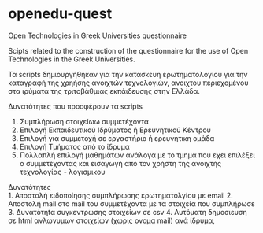 # openedu-quest
Open Technologies in Greek Universities questionnaire 

Scipts related to the construction of the questionnaire for the use of Open Technologies in the Greek Universities.

Τα scripts δημιουργήθηκαν για την κατασκευη ερωτηματολογίου για την καταγραφή της χρηήσης ανοιχτών τεχνολογιών, ανοιχτου περιεχομένου στα ιρύματα της τριτοβάθμιας εκπάιδευσης στην Ελλάδα.

<dl>
  <dt> Δυνατότητες που προσφέρουν τα scripts </dt>

1. Συμπλήρωση στοιχείωω συμμετέχοντα
2. Επιλογή Εκπαιδευτικού Ιδρύματος ή Ερευνητικού Κέντρου
3. Επιλογή για συμμετοχή σε εργαστήριο ή ερευνητικη ομάδα
4. Επιλογή Τμήματος από το ίδρυμα
5. Πολλαπλή επιλογή μαθημάτων ανάλογα με το τμημα που εχει επιλέξει ο συμμετέχοντας και εισαγωγή από τον χρήστη της ανοιχτής τεχνολογίας - λογισμικου

<dl>
  <dt>Δυνατότητες </dt>
1. Αποστολή ειδοποίησης συμπλήρωσης ερωτηματολγίου με email 
2. Αποστολή mail στο mail του συμμετέχοντα με τα στοιχεία που συμπλήρωσε
3. Δυνατότηtα συγκεντρωσης στοιχείων σε csv
4. Αυτόματη δημοσιευση σε html ανλωνυμων στοιχείων (χωρις ονομα mail) ανά ίδρυμα,
